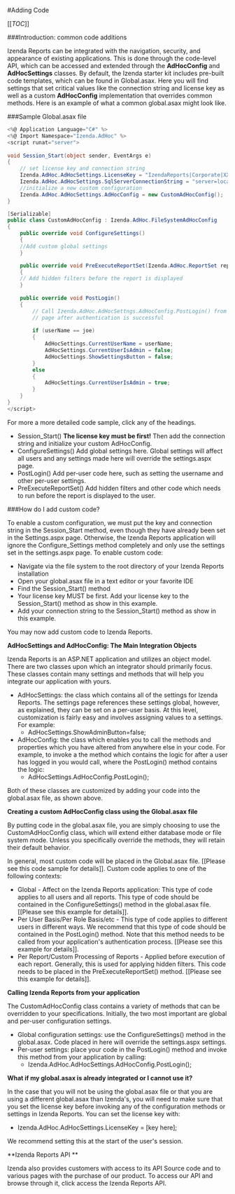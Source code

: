 #Adding Code

[[_TOC_]]

###Introduction: common code additions

Izenda Reports can be integrated with the navigation, security, and appearance of existing applications. This is done through the code-level API, which can be accessed and extended through the **AdHocConfig** and **AdHocSettings** classes. By default, the Izenda starter kit includes pre-built code templates, which can be found in Global.asax. Here you will find settings that set critical values like the connection string and license key as well as a custom **AdHocConfig** implementation that overrides common methods. Here is an example of what a common global.asax might look like. 

###Sample Global.asax file

``` c#
<%@ Application Language="C#" %>
<%@ Import Namespace="Izenda.AdHoc" %>
<script runat="server">
    
void Session_Start(object sender, EventArgs e) 
{
	// set license key and connection string
	Izenda.AdHoc.AdHocSettings.LicenseKey = "IzendaReports|Corporate|XXXXXXXXXXXX";
	Izenda.AdHoc.AdHocSettings.SqlServerConnectionString = "server=localhost;Database=Database1;Trusted_Connection=True";
	//initialize a new custom configuration 
	Izenda.AdHoc.AdHocSettings.AdHocConfig = new CustomAdHocConfig();
}

[Serializable]
public class CustomAdHocConfig : Izenda.AdHoc.FileSystemAdHocConfig
{
	public override void ConfigureSettings()
	{
	//Add custom global settings
	}

	public override void PreExecuteReportSet(Izenda.AdHoc.ReportSet reportSet)
	{
	// Add hidden filters before the report is displayed     
	}
	
	public override void PostLogin()
	{
		// Call Izenda.AdHoc.AdHocSettngs.AdHocConfig.PostLogin() from your login
		// page after authentication is successful
               
		if (userName == joe)
		{
			AdHocSettings.CurrentUserName = userName;
			AdHocSettings.CurrentUserIsAdmin = false;
			AdHocSettings.ShowSettingsButton = false;
		}
		else
		{
			AdHocSettings.CurrentUserIsAdmin = true; 
		}
	}
}
</script>
```

For more a more detailed code sample, click any of the headings.

  * Session_Start() **The license key must be first!** Then add the connection string and initialize your custom AdHocConfig.
  * ConfigureSettings() Add global settings here. Global settings will affect all users and any settings made here will override the settings.aspx page.
  * PostLogin() Add per-user code here, such as setting the username and other per-user settings.
  * PreExecuteReportSet() Add hidden filters and other code which needs to run before the report is displayed to the user.

###How do I add custom code?

To enable a custom configuration, we must put the key and connection string in the Session_Start method, even though they have already been set in the Settings.aspx page. Otherwise, the Izenda Reports application will ignore the Configure_Settings method completely and only use the settings set in the settings.aspx page. To enable custom code: 

  * Navigate via the file system to the root directory of your Izenda Reports installation
  * Open your global.asax file in a text editor or your favorite IDE
  * Find the Session_Start() method
  * Your license key MUST be first. Add your license key to the Session_Start() method as show in this example.
  * Add your connection string to the Session_Start() method as show in this example.

You may now add custom code to Izenda Reports.

**AdHocSettings and AdHocConfig: The Main Integration Objects**

Izenda Reports is an ASP.NET application and utilizes an object model. There are two classes upon which an integrator should primarily focus. These classes contain many settings and methods that will help you integrate our application with yours.

  * AdHocSettings: the class which contains all of the settings for Izenda Reports. The settings page references these settings global, however, as explained, they can be set on a per-user basis. At this level, customization is fairly easy and involves assigning values to a settings. For example:
    * AdHocSettings.ShowAdminButton=false;
  * AdHocConfig: the class which enables you to call the methods and properties which you have altered from anywhere else in your code. For example, to invoke a the method which contains the logic for after a user has logged in you would call, where the PostLogin() method contains the logic:
    * AdHocSettings.AdHocConfig.PostLogin();

Both of these classes are customized by adding your code into the global.asax file, as shown above.

**Creating a custom AdHocConfig class using the Global.asax file**

By putting code in the global.asax file, you are simply choosing to use the CustomAdHocConfig class, which will extend either database mode or file system mode. Unless you specifically override the methods, they will retain their default behavior.

In general, most custom code will be placed in the Global.asax file. [[Please see this code sample for details]]. Custom code applies to one of the following contexts:

  * Global - Affect on the Izenda Reports application: This type of code applies to all users and all reports. This type of code should be contained in the ConfigureSettings() method in the global.asax file. [[Please see this example for details]]. 
  * Per User Basis/Per Role Basis/etc - This type of code applies to different users in different ways. We recommend that this type of code should be contained in the PostLogin() method. Note that this method needs to be called from your application's authentication process. [[Please see this example for details]].
  * Per Report/Custom Processing of Reports - Applied before execution of each report. Generally, this is used for applying hidden filters. This code needs to be placed in the PreExecuteReportSet() method. [[Please see this example for details]].

**Calling Izenda Reports from your application**

The CustomAdHocConfig class contains a variety of methods that can be overridden to your specifications. Initially, the two most important are global and per-user configuration settings.

  * Global configuration settings: use the ConfigureSettings() method in the global.asax. Code placed in here will override the settings.aspx settings.
  * Per-user settings: place your code in the PostLogin() method and invoke this method from your application by calling:
    * Izenda.AdHoc.AdHocSettings.AdHocConfig.PostLogin();

**What if my global.asax is already integrated or I cannot use it?**

In the case that you will not be using the global.asax file or that you are using a different global.asax than Izenda's, you will need to make sure that you set the license key before invoking any of the configuration methods or settings in Izenda Reports. You can set the license key with:

  * Izenda.AdHoc.AdHocSettings.LicenseKey = \[key here\];

We recommend setting this at the start of the user's session.



**Izenda Reports API **

Izenda also provides customers with access to its API Source code and to various pages with the purchase of our product. To access our API and browse through it, click access the Izenda Reports API. 